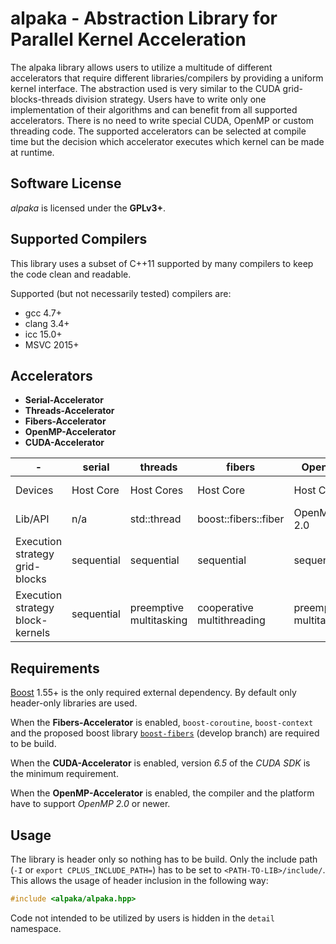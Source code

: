 alpaka - Abstraction Library for Parallel Kernel Acceleration
================================================================

The alpaka library allows users to utilize a multitude of different accelerators that require different libraries/compilers by providing a uniform kernel interface.
The abstraction used is very similar to the CUDA grid-blocks-threads division strategy.
Users have to write only one implementation of their algorithms and can benefit from all supported accelerators.
There is no need to write special CUDA, OpenMP or custom threading code.
The supported accelerators can be selected at compile time but the decision which accelerator executes which kernel can be made at runtime.

Software License
----------------

*alpaka* is licensed under the **GPLv3+**. 

Supported Compilers
-------------------

This library uses a subset of C++11 supported by many compilers to keep the
code clean and readable.

Supported (but not necessarily tested) compilers are:
- gcc 4.7+
- clang 3.4+
- icc 15.0+
- MSVC 2015+

Accelerators
------------
- **Serial-Accelerator**
- **Threads-Accelerator**
- **Fibers-Accelerator**
- **OpenMP-Accelerator**
- **CUDA-Accelerator**

|-|serial|threads|fibers|OpenMP|CUDA|
|---|---|---|---|---|---|
|Devices|Host Core|Host Cores|Host Core|Host Cores|NVIDIA GPUs|
|Lib/API|n/a|std::thread|boost::fibers::fiber|OpenMP 2.0|CUDA 6.5|
|Execution strategy grid-blocks|sequential|sequential|sequential|sequential|undefined|
|Execution strategy block-kernels|sequential|preemptive multitasking|cooperative multithreading|preemptive multitasking|lock-step within warps|

Requirements
------------

[Boost](http://boost.org/) 1.55+ is the only required external dependency.
By default only header-only libraries are used.

When the **Fibers-Accelerator** is enabled, `boost-coroutine`, `boost-context` and the proposed boost library [`boost-fibers`](https://github.com/olk/boost-fiber) (develop branch) are required to be build.

When the **CUDA-Accelerator** is enabled, version *6.5* of the *CUDA SDK* is the minimum requirement.

When the **OpenMP-Accelerator** is enabled, the compiler and the platform have to support *OpenMP 2.0* or newer.

Usage
-----

The library is header only so nothing has to be build.
Only the include path (`-I` or `export CPLUS_INCLUDE_PATH=`) has to be set to `<PATH-TO-LIB>/include/`.
This allows the usage of header inclusion in the following way:

```c++
#include <alpaka/alpaka.hpp>
```

Code not intended to be utilized by users is hidden in the `detail` namespace.
